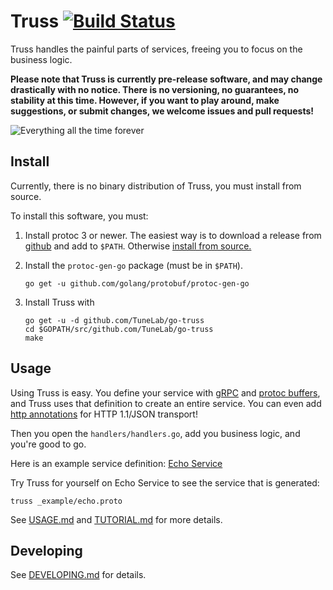 # Truss [![Build Status](https://travis-ci.org/TuneLab/go-truss.svg?branch=master)](https://travis-ci.org/TuneLab/go-truss)

Truss handles the painful parts of services, freeing you to focus on the
business logic.

**Please note that Truss is currently pre-release software, and may change
drastically with no notice. There is no versioning, no guarantees, no stability
at this time. However, if you want to play around, make suggestions, or submit
changes, we welcome issues and pull requests!**

![Everything all the time forever](http://i.imgur.com/FtvVeBG.jpg)

## Install

Currently, there is no binary distribution of Truss, you must install from
source.

To install this software, you must:

1. Install protoc 3 or newer. The easiest way is to
download a release from [github](https://github.com/google/protobuf/releases)
and add to `$PATH`.
Otherwise [install from source.](https://github.com/google/protobuf)
1. Install the `protoc-gen-go` package (must be in `$PATH`).

	```
	go get -u github.com/golang/protobuf/protoc-gen-go
	```
1. Install Truss with

	```
	go get -u -d github.com/TuneLab/go-truss
	cd $GOPATH/src/github.com/TuneLab/go-truss
	make
	```

## Usage

Using Truss is easy. You define your service with [gRPC](http://www.grpc.io/)
and [protoc buffers](https://developers.google.com/protocol-buffers/docs/proto3),
and Truss uses that definition to create an entire service. You can even
add [http annotations](
https://github.com/googleapis/googleapis/blob/928a151b2f871b4239b7707e1bb59258df3fe10a/google/api/http.proto#L36)
for HTTP 1.1/JSON transport!

Then you open the `handlers/handlers.go`,
add you business logic, and you're good to go.

Here is an example service definition: [Echo Service](./_example/echo.proto)

Try Truss for yourself on Echo Service to see the service that is generated:

```
truss _example/echo.proto
```

See [USAGE.md](./USAGE.md) and [TUTORIAL.md](./TUTORIAL.md) for more details.

## Developing

See [DEVELOPING.md](./DEVELOPING.md) for details.

